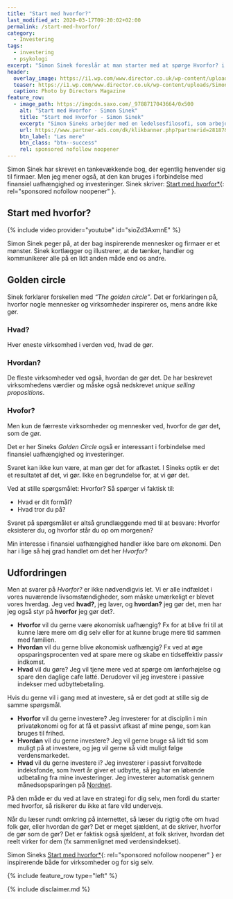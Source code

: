 ```yaml
---
title: "Start med hvorfor?"
last_modified_at: 2020-03-17T09:20:02+02:00
permalink: /start-med-hvorfor/
category:
  - Investering
tags:
  - investering
  - psykologi
excerpt: "Simon Sinek foreslår at man starter med at spørge Hvorfor? i stedet for at starte med Hvad? og Hvordan?"
header:
  overlay_image: https://i1.wp.com/www.director.co.uk/wp-content/uploads/SimonSinekMain.jpg?fit=1000%2C500&ssl=1
  teaser: https://i1.wp.com/www.director.co.uk/wp-content/uploads/SimonSinekMain.jpg?fit=1000%2C500&ssl=1
  caption: Photo by Directors Magazine
feature_row:
  - image_path: https://imgcdn.saxo.com/_9788717043664/0x500
    alt: "Start med Hvorfor - Simon Sinek"
    title: "Start med Hvorfor - Simon Sinek"
    excerpt: "Simon Sineks arbejder med en ledelsesfilosofi, som arbejder ud fra den antagelse, at vejen til at inspirere og motivere medarbejdere går ud på at tydeliggøre, hvad der ligger bag ens handlinger. I “Start med hvorfor” forklarer Simon Sineks, hvordan det drejer sig om ‘hvorfor’ og ikke ‘hvad’."
    url: https://www.partner-ads.com/dk/klikbanner.php?partnerid=28187&bannerid=43264&htmlurl=https://www.saxo.com/dk/start-med-hvorfor_simon-sinek_haeftet_9788717043664
    btn_label: "Læs mere"
    btn_class: "btn--success"
    rel: sponsored nofollow noopener
---
```


Simon Sinek har skrevet en tankevækkende bog, der egentlig henvender sig til firmaer. Men jeg mener også, at den kan bruges i forbindelse med finansiel uafhængighed og investeringer. Sinek skriver: [Start med hvorfor\*](https://www.partner-ads.com/dk/klikbanner.php?partnerid=28187&bannerid=43264&htmlurl=https://www.saxo.com/dk/start-med-hvorfor_simon-sinek_haeftet_9788717043664){: rel="sponsored nofollow noopener" }.

## Start med hvorfor?

{% include video provider="youtube" id="sioZd3AxmnE" %}
 
Simon Sinek peger på, at der bag inspirerende mennesker og firmaer er et mønster. Sinek kortlægger og illustrerer, at de tænker, handler og kommunikerer alle på en lidt anden måde end os andre.

## Golden circle

Sinek forklarer forskellen med _“The golden circle”_. Det er forklaringen på, hvorfor nogle mennesker og virksomheder inspirerer os, mens andre ikke gør.

### Hvad?

Hver eneste virksomhed i verden ved, hvad de gør.

### Hvordan?

De fleste virksomheder ved også, hvordan de gør det. De har beskrevet virksomhedens værdier og måske også nedskrevet _unique selling propositions_.

### Hvofor?

Men kun de færreste virksomheder og mennesker ved, hvorfor de gør det, som de gør.

Det er her Sineks _Golden Circle_ også er interessant i forbindelse med finansiel uafhængighed og investeringer.

Svaret kan ikke kun være, at man gør det for afkastet. I Sineks optik er det et resultatet af det, vi gør. Ikke en begrundelse for, at vi gør det.

Ved at stille spørgsmålet: Hvorfor? Så spørger vi faktisk til:

- Hvad er dit formål?
- Hvad tror du på?

Svaret på spørgsmålet er altså grundlæggende med til at besvare: Hvorfor eksisterer du, og hvorfor står du op om morgenen? 

Min interesse i finansiel uafhængighed handler ikke bare om økonomi. Den har i lige så høj grad handlet om det her _Hvorfor_?

## Udfordringen

Men at svarer på _Hvorfor?_ er ikke nødvendigvis let. Vi er alle indfældet i vores nuværende livsomstændigheder, som måske umærkeligt er blevet vores hverdag. Jeg ved **hvad?**, jeg laver, og **hvordan?** jeg gør det, men har jeg også styr på **hvorfor** jeg gør det?. 

- **Hvorfor** vil du gerne være økonomisk uafhængig? Fx for at blive fri til at kunne lære mere om dig selv eller for at kunne bruge mere tid sammen med familien.
- **Hvordan** vil du gerne blive økonomisk uafhængig? Fx ved at øge opsparingsprocenten ved at spare mere og skabe en tidseffektiv passiv indkomst.
- **Hvad** vil du gøre? Jeg vil tjene mere ved at spørge om lønforhøjelse og spare den daglige cafe latté. Derudover vil jeg investere i passive indekser med udbyttebetaling.

Hvis du gerne vil i gang med at investere, så er det godt at stille sig de samme spørgsmål. 

- **Hvorfor** vil du gerne investere? Jeg investerer for at disciplin i min privatøkonomi og for at få et passivt afkast af mine penge, som kan bruges til frihed.
- **Hvordan** vil du gerne investere? Jeg vil gerne bruge så lidt tid som muligt på at investere, og jeg vil gerne så vidt muligt følge verdensmarkedet.
- **Hvad** vil du gerne investere i? Jeg investerer i passivt forvaltede indeksfonde, som hvert år giver et udbytte, så jeg har en løbende udbetaling fra mine investeringer. Jeg investerer automatisk gennem månedsopsparingen på [Nordnet](/go/nordnet/).

På den måde er du ved at lave en strategi for dig selv, men fordi du starter med hvorfor, så risikerer du ikke at fare vild undervejs.

Når du læser rundt omkring på internettet, så læser du rigtig ofte om hvad folk gør, eller hvordan de gør? Det er meget sjældent, at de skriver, hvorfor de gør som de gør? Det er faktisk også sjældent, at folk skriver, hvordan det reelt virker for dem (fx sammenlignet med verdensindekset).

Simon Sineks [Start med hvorfor\*](https://www.partner-ads.com/dk/klikbanner.php?partnerid=28187&bannerid=43264&htmlurl=https://www.saxo.com/dk/start-med-hvorfor_simon-sinek_haeftet_9788717043664){: rel="sponsored nofollow noopener" } er inspirerende både for virksomheder og for sig selv.

{% include feature_row type="left" %}

{% include disclaimer.md %}
